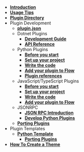 - [**Introduction**](/README.md)
- [**Usage Tips**](/usage-tips.md)
- [**Plugin Directory**](/plugins.md)
- Plugin Development
    - [**plugin.json**](/plugin.json.md)
    - Dotnet Plugins
      - [**Development Guide**](/develop-dotnet-plugins.md)
      - [**API Reference**](/API-Reference/Flow.Launcher.Plugin.md)
    - Python Plugins
      - [**Before you start**](/py-develop-plugins.md) 
      - [**Set up your project**](/py-setup-project.md)
      - [**Write the code**](/py-write-code.md)
      - [**Add your plugin to Flow**](/py-release-project.md)
      - [**Plugin references**](/py-plugin-references.md)
	- JavaScript/TypeScript Plugins
      - [**Before you start**](/nodejs-develop-plugins.md) 
      - [**Set up your project**](/nodejs-setup-project.md)
      - [**Write the code**](/nodejs-write-code.md)
      - [**Add your plugin to Flow**](/nodejs-release-project.md)
    - JSONRPC
      - [**JSON RPC Introduction**](/json-rpc.md)
      - [**Develop Python Plugins**](/develop-py-plugins.md)
    - [**Porting Plugins**](/port-plugins.md)
- Plugin Templates
  - [**Python Template**](/pytemplate.md)
    - [**Porting Plugins**](/port-plugins.md)
- [**How To Create a Theme**](/how-to-create-a-theme.md)
